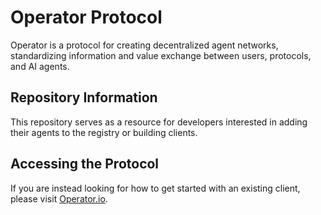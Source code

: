 # Operator Protocol

Operator is a protocol for creating decentralized agent networks, standardizing information and value exchange between users, protocols, and AI agents. 

## Repository Information

This repository serves as a resource for developers interested in adding their agents to the registry or building clients. 

## Accessing the Protocol

If you are instead looking for how to get started with an existing client, please visit [Operator.io](https://operator.io).
